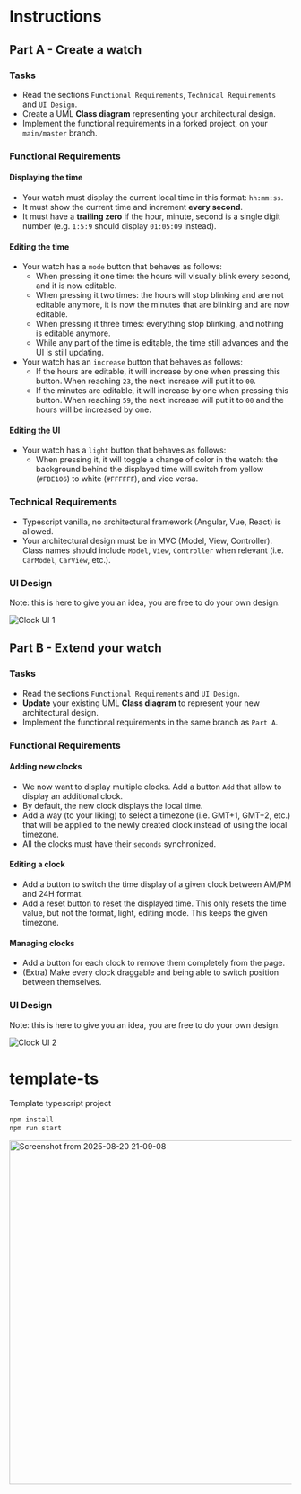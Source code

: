 # Instructions

## Part A - Create a watch

### Tasks

- Read the sections `Functional Requirements`, `Technical Requirements` and `UI Design`.
- Create a UML **Class diagram** representing your architectural design.
- Implement the functional requirements in a forked project, on your `main/master` branch.

### Functional Requirements

#### Displaying the time

- Your watch must display the current local time in this format: `hh:mm:ss`.
- It must show the current time and increment **every second**.
- It must have a **trailing zero** if the hour, minute, second is a single digit number (e.g. `1:5:9` should display `01:05:09` instead).

#### Editing the time 
- Your watch has a `mode` button that behaves as follows:
    - When pressing it one time: the hours will visually blink every second, and it is now editable.
    - When pressing it two times: the hours will stop blinking and are not editable anymore, it is now the minutes that are blinking and are now editable.
    - When pressing it three times: everything stop blinking, and nothing is editable anymore.
    - While any part of the time is editable, the time still advances and the UI is still updating.
- Your watch has an `increase` button that behaves as follows:
    - If the hours are editable, it will increase by one when pressing this button. When reaching `23`, the next increase will put it to `00`.
    - If the minutes are editable, it will increase by one when pressing this button. When reaching `59`, the next increase will put it to `00` and the hours will be increased by one.

#### Editing the UI 
- Your watch has a `light` button that behaves as follows:
    - When pressing it, it will toggle a change of color in the watch: the background behind the displayed time will switch from yellow (`#FBE106`) to white (`#FFFFFF`), and vice versa.

### Technical Requirements

- Typescript vanilla, no architectural framework (Angular, Vue, React) is allowed.
- Your architectural design must be in MVC (Model, View, Controller). Class names should include `Model`, `View`, `Controller` when relevant (i.e. `CarModel`, `CarView`, etc.).

### UI Design

Note: this is here to give you an idea, you are free to do your own design.

![Clock UI 1](./clock_ui_1.png)

## Part B - Extend your watch

### Tasks

- Read the sections `Functional Requirements` and `UI Design`.
- **Update** your existing UML **Class diagram** to represent your new architectural design.
- Implement the functional requirements in the same branch as `Part A`.

### Functional Requirements

#### Adding new clocks
- We now want to display multiple clocks. Add a button `Add` that allow to display an additional clock.
- By default, the new clock displays the local time.
- Add a way (to your liking) to select a timezone (i.e. GMT+1, GMT+2, etc.) that will be applied to the newly created clock instead of using the local timezone.
- All the clocks must have their `seconds` synchronized.

#### Editing a clock
- Add a button to switch the time display of a given clock between AM/PM and 24H format.
- Add a reset button to reset the displayed time. This only resets the time value, but not the format, light, editing mode. This keeps the given timezone.

#### Managing clocks
- Add a button for each clock to remove them completely from the page.
- (Extra) Make every clock draggable and being able to switch position between themselves.

### UI Design

Note: this is here to give you an idea, you are free to do your own design.

![Clock UI 2](./clock_ui_2.png)






# template-ts
Template typescript project

```javascript
npm install
npm run start
```



<img width="1091" height="613" alt="Screenshot from 2025-08-20 21-09-08" src="https://github.com/user-attachments/assets/b89181ed-d2e5-4b67-9fad-743adde522ad" />



